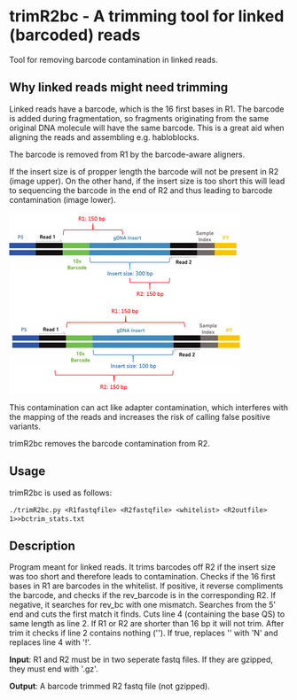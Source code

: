 # trimR2bc - A trimming tool for linked (barcoded) reads
Tool for removing barcode contamination in linked reads.

## Why linked reads might need trimming ##

Linked reads have a barcode, which is the 16 first bases in R1. The barcode is added during fragmentation, so fragments originating from the same original DNA molecule will have the same barcode. This is a great aid when aligning the reads and assembling e.g. habloblocks.

The barcode is removed from R1 by the barcode-aware aligners.

If the insert size is of propper length the barcode will not be present in R2 (image upper). On the other hand, if the insert size is too short this will lead to sequencing the barcode in the end of R2 and thus leading to barcode contamination (image lower).

![Explaining how short insert size leads to barcode contamination](github_insertsize.PNG)

This contamination can act like adapter contamination, which interferes with the mapping of the reads and increases the risk of calling false positive variants.

trimR2bc removes the barcode contamination from R2.

## Usage ##

trimR2bc is used as follows:

```
./trimR2bc.py <R1fastqfile> <R2fastqfile> <whitelist> <R2outfile> 1>>bctrim_stats.txt
```

## Description ##

Program meant for linked reads. It trims barcodes off R2 if the insert size was too short and therefore leads to contamination.
Checks if the 16 first bases in R1 are barcodes in the whitelist.
If positive, it reverse compliments the barcode, and checks if the rev_barcode is in the corresponding R2. If negative, it searches for rev_bc with one mismatch.
Searches from the 5' end and cuts the first match it finds.
Cuts line 4 (containing the base QS) to same length as line 2.
If R1 or R2 are shorter than 16 bp it will not trim.
After trim it checks if line 2 contains nothing (''). If true, replaces '' with 'N' and replaces line 4 with '!'.

**Input**: R1 and R2 must be in two seperate fastq files. If they are gzipped, they must end with '.gz'.

**Output**: A barcode trimmed R2 fastq file (not gzipped).
